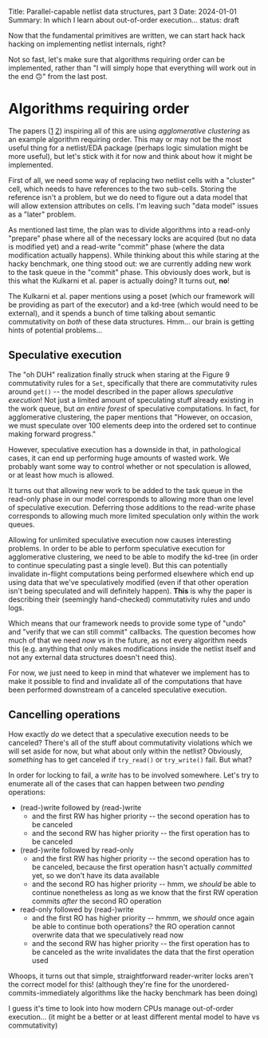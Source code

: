 Title: Parallel-capable netlist data structures, part 3
Date: 2024-01-01
Summary: In which I learn about out-of-order execution...
status: draft

Now that the fundamental primitives are written, we can start hack hack hacking on implementing netlist internals, right?

Not so fast, let's make sure that algorithms requiring order can be implemented, rather than "I will simply hope that everything will work out in the end 🙃" from the last post.

# Algorithms requiring order

The papers ([1](https://iss.oden.utexas.edu/Publications/Papers/pingali11.pdf) [2](https://sci-hub.wf/10.1145/1250734.1250759)) inspiring all of this are using _agglomerative clustering_ as an example algorithm requiring order. This may or may not be the most useful thing for a netlist/EDA package (perhaps logic simulation might be more useful), but let's stick with it for now and think about how it might be implemented.

First of all, we need some way of replacing two netlist cells with a "cluster" cell, which needs to have references to the two sub-cells. Storing the reference isn't a problem, but we do need to figure out a data model that will allow extension attributes on cells. I'm leaving such "data model" issues as a "later" problem.

As mentioned last time, the plan was to divide algorithms into a read-only "prepare" phase where all of the necessary locks are acquired (but no data is modified yet) and a read-write "commit" phase (where the data modification actually happens). While thinking about this while staring at the hacky benchmark, one thing stood out: we are currently adding new work to the task queue in the "commit" phase. This obviously does work, but is this what the Kulkarni et al. paper is actually doing? It turns out, **no**!

The Kulkarni et al. paper mentions using a poset (which our framework will be providing as part of the executor) and a kd-tree (which would need to be external), and it spends a bunch of time talking about semantic commutativity on *both* of these data structures. Hmm... our brain is getting hints of potential problems...

## Speculative execution

The "oh DUH" realization finally struck when staring at the Figure 9 commutativity rules for a `Set`, specifically that there are commutativity rules around `get()` -- the model described in the paper allows _speculative execution_! Not just a limited amount of speculating stuff already existing in the work queue, but _an entire forest_ of speculative computations. In fact, for agglomerative clustering, the paper mentions that "However, on occasion, we must speculate over 100 elements deep into the ordered set to continue making forward progress."

However, speculative execution has a downside in that, in pathological cases, it can end up performing huge amounts of wasted work. We probably want some way to control whether or not speculation is allowed, or at least how much is allowed.

It turns out that allowing new work to be added to the task queue in the read-only phase in our model corresponds to allowing more than one level of speculative execution. Deferring those additions to the read-write phase corresponds to allowing much more limited speculation only within the work queues.

Allowing for unlimited speculative execution now causes interesting problems. In order to be able to perform speculative execution for agglomerative clustering, we need to be able to modify the kd-tree (in order to continue speculating past a single level). But this can potentially invalidate in-flight computations being performed elsewhere which end up using data that we've speculatively modified (even if that other operation isn't being speculated and will definitely happen). **This** is why the paper is describing their (seemingly hand-checked) commutativity rules and undo logs.

Which means that our framework needs to provide some type of "undo" and "verify that we can still commit" callbacks. The question becomes how much of that we need _now_ vs in the future, as not every algorithm needs this (e.g. anything that only makes modifications inside the netlist itself and not any external data structures doesn't need this).

For now, we just need to keep in mind that whatever we implement has to make it possible to find and invalidate all of the computations that have been performed downstream of a canceled speculative execution.

## Cancelling operations

How exactly *do* we detect that a speculative execution needs to be canceled? There's all of the stuff about commutativity violations which we will set aside for now, but what about only within the netlist? Obviously, _something_ has to get canceled if `try_read()` or `try_write()` fail. But what?

In order for locking to fail, a _write_ has to be involved somewhere. Let's try to enumerate all of the cases that can happen between two _pending_ operations:

* (read-)write followed by (read-)write
    * and the first RW has higher priority -- the second operation has to be canceled
    * and the second RW has higher priority -- the first operation has to be canceled
* (read-)write followed by read-only
    * and the first RW has higher priority -- the second operation has to be canceled, because the first operation hasn't actually _committed_ yet, so we don't have its data available
    * and the second RO has higher priority -- hmm, we _should_ be able to continue nonetheless as long as we know that the first RW operation commits _after_ the second RO operation
* read-only followed by (read-)write
    * and the first RO has higher priority -- hmmm, we _should_ once again be able to continue both operations? the RO operation cannot overwrite data that we speculatively read now
    * and the second RW has higher priority -- the first operation has to be canceled as the write invalidates the data that the first operation used

Whoops, it turns out that simple, straightforward reader-writer locks aren't the correct model for this! (although they're fine for the unordered-commits-immediately algorithms like the hacky benchmark has been doing)

I guess it's time to look into how modern CPUs manage out-of-order execution... (it might be a better or at least different mental model to have vs commutativity)
